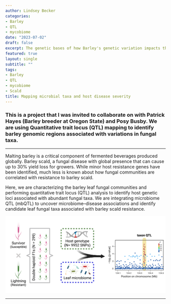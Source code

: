 ```yaml
---
author: Lindsey Becker
categories:
- Barley
- QTL
- mycobiome
date: "2023-07-02"
draft: false
excerpt: The genetic bases of how Barley's genetic variation impacts the leaf mycobiome in the context of disease remain largely unknown. Here, we are using a mapping population of Barley Scald resistant and susceptible genotypes and applying metabarcoding strategies to identify interactions between host and fungal taxa that may influence disease outcomes.
featured: true
layout: single
subtitle: ""
tags:
- Barley
- QTL
- mycobiome
- Scald
title: Mapping microbial taxa and host disease severity
---
```


### This is a project that I was invited to collaborate on with Patrick Hayes (Barley breeder at Oregon State) and Posy Busby. We are using Quantitative trait locus (QTL) mapping to identify barley genomic regions associated with variations in fungal taxa.

------------------------------------------------------------------------

Malting barley is a critical component of fermented beverages produced globally. Barley scald, a fungal disease with global presence that can cause up to 30% yield loss for growers. While minor host resistance genes have been identified, much less is known about how fungal communities are correlated with resistance to barley scald.

Here, we are characterizing the barley leaf fungal communities and performing quantitative trait locus (QTL) analysis to identify host genetic loci associated with abundant fungal taxa. We are integrating microbiome QTL (mbQTL) to uncover microbiome–disease associations and identify candidate leaf fungal taxa associated with barley scald resistance.

![Microbiome QTL](mbQTL.png)

------------------------------------------------------------------------
